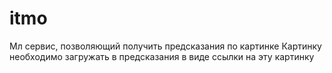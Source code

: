 # itmo
Мл сервис, позволяющий получить предсказания по картинке
Картинку необходимо загружать в предсказания в виде ссылки на эту картинку
